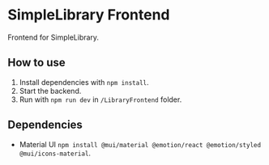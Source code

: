 # SimpleLibrary Frontend

Frontend for SimpleLibrary.

## How to use

1. Install dependencies with `npm install`.
2. Start the backend.
3. Run with `npm run dev` in `/LibraryFrontend` folder.

## Dependencies

- Material UI `npm install @mui/material @emotion/react @emotion/styled @mui/icons-material`.
